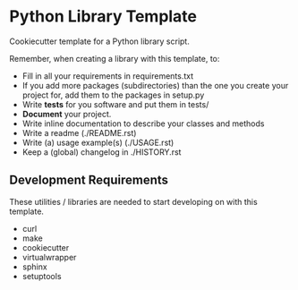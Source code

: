 Python Library Template
=======================

Cookiecutter template for a Python library script. 


Remember, when creating a library with this template, to:

 * Fill in all your requirements in requirements.txt
 * If you add more packages (subdirectories) than the one you create your project for, add them to the packages in setup.py
 * Write **tests** for you software and put them in tests/
 * **Document** your project.
  * Write inline documentation to describe your classes and methods
  * Write a readme (./README.rst)
  * Write (a) usage example(s) (./USAGE.rst)
  * Keep a (global) changelog in ./HISTORY.rst


Development Requirements
------------------------

These utilities / libraries are needed to start developing on with this template.

 * curl
 * make
 * cookiecutter
 * virtualwrapper
 * sphinx
 * setuptools


